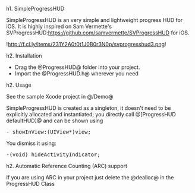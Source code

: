 h1. SimpleProgressHUD

SimpleProgressHUD is an very simple and lightweight progress HUD for iOS.  It is  highly inspired on Sam Vermette's SVProgressHUD:https://github.com/samvermette/SVProgressHUD for iOS. 

!http://f.cl.ly/items/231Y2A0t0t1J0B0r3N0p/svprogresshud3.png!

h2. Installation

* Drag the @ProgressHUD@ folder into your project. 
* Import the @ProgressHUD.h@ wherever you need


h2. Usage

See the sample Xcode project in @/Demo@

SimpleProgressHUD is created as a singleton, it doesn't need to be explicitly allocated and instantiated; you directly call @[ProgressHUD defaultHUD]@ and can be shown using 

<pre>
- showInView:(UIView*)view;
</pre>

You dismiss it using:

<pre>
-(void) hideActivityIndicator;
</pre>



h2. Automatic Reference Counting (ARC) support

If you are using ARC in your project just delete the @dealloc@ in the ProgressHUD Class

